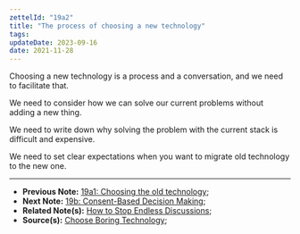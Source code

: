 ```yaml
---
zettelId: "19a2"
title: "The process of choosing a new technology"
tags:
updateDate: 2023-09-16
date: 2021-11-28
---
```


Choosing a new technology is a process and a conversation, and we need to facilitate that.

We need to consider how we can solve our current problems without adding a new thing.

We need to write down why solving the problem with the current stack is difficult and expensive.

We need to set clear expectations when you want to migrate old technology to the new one.

---

- **Previous Note:** [19a1: Choosing the old technology](/notes/19a1/);
- **Next Note:** [19b: Consent-Based Decision Making](/notes/19b/);
- **Related Note(s):** [How to Stop Endless Discussions](/how-to-stop-endless-discussions/);
- **Source(s):** [Choose Boring Technology](https://mcfunley.com/choose-boring-technology);
